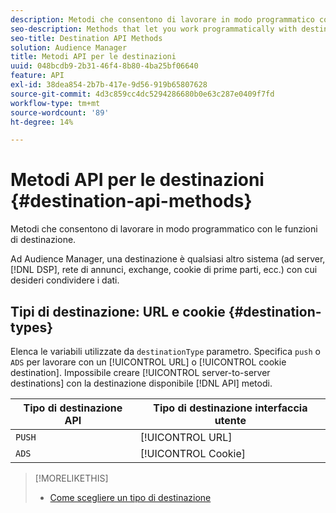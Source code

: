```yaml
---
description: Metodi che consentono di lavorare in modo programmatico con le funzioni di destinazione.
seo-description: Methods that let you work programmatically with destination features.
seo-title: Destination API Methods
solution: Audience Manager
title: Metodi API per le destinazioni
uuid: 048bcdb9-2b31-46f4-8b80-4ba25bf06640
feature: API
exl-id: 38dea854-2b7b-417e-9d56-919b65807628
source-git-commit: 4d3c859cc4dc5294286680b0e63c287e0409f7fd
workflow-type: tm+mt
source-wordcount: '89'
ht-degree: 14%

---
```


# Metodi API per le destinazioni  {#destination-api-methods}

Metodi che consentono di lavorare in modo programmatico con le funzioni di destinazione.

<!-- c_destinations_api.xml -->

Ad Audience Manager, una destinazione è qualsiasi altro sistema (ad server, [!DNL DSP], rete di annunci, exchange, cookie di prime parti, ecc.) con cui desideri condividere i dati.

## Tipi di destinazione: URL e cookie {#destination-types}

Elenca le variabili utilizzate da `destinationType` parametro. Specifica `push` o `ADS` per lavorare con un [!UICONTROL URL] o [!UICONTROL cookie destination]. Impossibile creare [!UICONTROL server-to-server destinations] con la destinazione disponibile [!DNL API] metodi.

<!-- r_destination_types.xml -->

| Tipo di destinazione API | Tipo di destinazione interfaccia utente |
|---|---|
| `PUSH` | [!UICONTROL URL] |
| `ADS` | [!UICONTROL Cookie] |

>[!MORELIKETHIS]
>
>* [Come scegliere un tipo di destinazione](../../../features/destinations/destinations.md)

